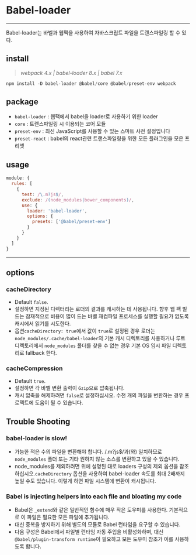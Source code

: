 # Babel-loader

---
Babel-loader는 바벨과 웹팩을 사용하여 자바스크립트 파일을 트랜스파일링 할 수 있다.

## install
> *webpack 4.x | babel-loader 8.x | babel 7.x*
```js
npm install -D babel-loader @babel/core @babel/preset-env webpack
```

## package

- `babel-loader` : 웹팩에서 babel을 loader로 사용하기 위한 loader
- `core` : 트랜스파일링 시 이용되는 코어 모듈
- `preset-env` : 최신 JavaScript를 사용할 수 있는 스마트 사전 설정입니다
- `preset-react` : babel의 react관련 트랜스파일링을 위한 모든 플러그인을 모은 프리셋

## usage
```js
module: {
  rules: [
    {
      test: /\.m?js$/,
      exclude: /(node_modules|bower_components)/,
      use: {
        loader: 'babel-loader',
        options: {
          presets: ['@babel/preset-env']
        }
      }
    }
  ]
}
```
---
## options
### cacheDirectory
- Default `false`.
- 설정하면 지정된 디렉터리는 로더의 결과를 캐시하는 데 사용됩니다. 향후 웹 팩 빌드는 잠재적으로 비용이 많이 드는 바벨 재컴파일 프로세스를 실행할 필요가 없도록 캐시에서 읽기를 시도한다. 
- 옵션`cacheDirectory: true`에서 값이 `true`로 설정된 경우 로더는 `node_modules/.cache/babel-loader`의 기본 캐시 디렉토리를 사용하거나 루트 디렉토리에서 `node_modules` 폴더를 찾을 수 없는 경우 기본 OS 임시 파일 디렉토리로 fallback 한다.

### cacheCompression
- Default `true`.
- 설정하면 각 바벨 변환 출력이 `Gzip`으로 압축됩니다. 
- 캐시 압축을 해제하려면 `false`로 설정하십시오. 수천 개의 파일을 변환하는 경우 프로젝트에 도움이 될 수 있습니다.

## Trouble Shooting
### babel-loader is slow!
- 가능한 적은 수의 파일을 변환해야 합니다. /\.m?js$/과(와) 일치하므로 `node_modules` 폴더 또는 기타 원하지 않는 소스를 변환하고 있을 수 있습니다.
- node_modules를 제외하려면 위에 설명된 대로 loaders 구성의 제외 옵션을 참조하십시오.`cacheDirectory` 옵션을 사용하여 babel-loader 속도를 최대 2배까지 높일 수도 있습니다. 이렇게 하면 파일 시스템에 변환이 캐시됩니다.

### Babel is injecting helpers into each file and bloating my code
- Babel은 `_extend`와 같은 일반적인 함수에 매우 작은 도우미를 사용한다. 기본적으로 이 파일은 필요한 모든 파일에 추가됩니다.
- 대신 중복을 방지하기 위해 별도의 모듈로 Babel 런타임을 요구할 수 있습니다. 
- 다음 구성은 Babel에서 파일별 런타임 자동 주입을 비활성화하며, 대신 `@babel/plugin-transform runtime`이 필요하고 모든 도우미 참조가 이를 사용하도록 합니다.
